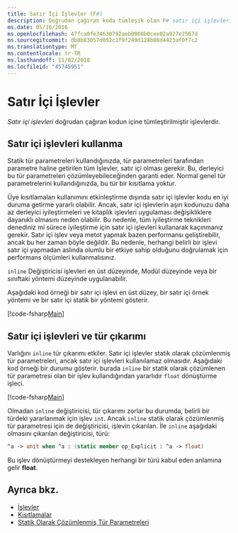 ```yaml
---
title: Satır İçi İşlevler (F#)
description: Doğrudan çağıran koda tümleşik olan F# satır içi işlevleri hakkında bilgi edinin.
ms.date: 05/16/2016
ms.openlocfilehash: 47fca0fe34630792aeb0908b0cee02a927e2567d
ms.sourcegitcommit: db8b83057d052c1f9f249d128b08d4423af0f7c2
ms.translationtype: MT
ms.contentlocale: tr-TR
ms.lasthandoff: 11/02/2018
ms.locfileid: "45745951"
---
```

# <a name="inline-functions"></a>Satır İçi İşlevler

*Satır içi işlevleri* doğrudan çağıran kodun içine tümleştirilmiştir işlevlerdir.

## <a name="using-inline-functions"></a>Satır içi işlevleri kullanma

Statik tür parametreleri kullandığınızda, tür parametreleri tarafından parametre haline getirilen tüm İşlevler, satır içi olması gerekir. Bu, derleyici bu tür parametreleri çözümleyebileceğinden garanti eder. Normal genel tür parametrelerini kullandığınızda, bu tür bir kısıtlama yoktur.

Üye kısıtlamaları kullanımını etkinleştirme dışında satır içi işlevler kodu en iyi duruma getirme yararlı olabilir. Ancak, satır içi işlevlerin aşırı kodunuzu daha az derleyici iyileştirmeleri ve kitaplık işlevleri uygulaması değişikliklere dayanıklı olmasını neden olabilir. Bu nedenle, tüm iyileştirme teknikleri denediniz mi sürece iyileştirme için satır içi işlevleri kullanarak kaçınmanız gerekir. Satır içi işlev veya metot yapmak bazen performansı geliştirebilir, ancak bu her zaman böyle değildir. Bu nedenle, herhangi belirli bir işlevi satır içi yapmadan aslında olumlu bir etkiye sahip olduğunu doğrulamak için performans ölçümleri kullanmalısınız.

`inline` Değiştiricisi işlevleri en üst düzeyinde, Modül düzeyinde veya bir sınıftaki yöntemi düzeyinde uygulanabilir.

Aşağıdaki kod örneği bir satır içi işlevi en üst düzey, bir satır içi örnek yöntemi ve bir satır içi statik bir yöntemi gösterir.

[!code-fsharp[Main](../../../../samples/snippets/fsharp/lang-ref-3/snippet201.fs)]

## <a name="inline-functions-and-type-inference"></a>Satır içi işlevleri ve tür çıkarımı

Varlığını `inline` tür çıkarımı etkiler. Satır içi işlevler statik olarak çözümlenmiş tür parametreleri, ancak satır içi işlevleri kullanılamaz olmasıdır. Aşağıdaki kod örneği bir durumu gösterir. burada `inline` bir statik olarak çözümlenen tür parametresi olan bir işlev kullandığından yararlıdır `float` dönüştürme işleci.

[!code-fsharp[Main](../../../../samples/snippets/fsharp/lang-ref-3/snippet202.fs)]

Olmadan `inline` değiştiricisi, tür çıkarımı zorlar bu durumda, belirli bir türdeki yararlanmak için işlev `int`. Ancak `inline` statik olarak çözümlenmiş tür parametresi için de değiştiricisi, işlevin çıkarılan. İle `inline` aşağıdaki olmasını çıkarılan değiştiricisi, türü:

```fsharp
^a -> unit when ^a : (static member op_Explicit : ^a -> float)
```

Bu işlev dönüştürmeyi destekleyen herhangi bir türü kabul eden anlamına gelir **float**.

## <a name="see-also"></a>Ayrıca bkz.

- [İşlevler](index.md)
- [Kısıtlamalar](../generics/constraints.md)
- [Statik Olarak Çözümlenmiş Tür Parametreleri](../generics/statically-resolved-type-parameters.md)
